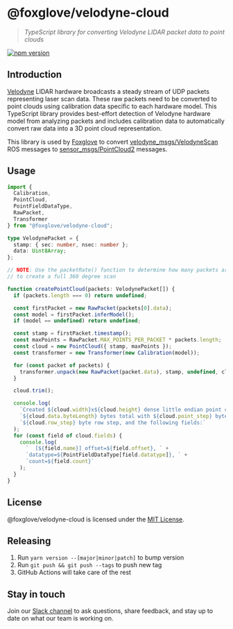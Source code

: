 # @foxglove/velodyne-cloud

> _TypeScript library for converting Velodyne LIDAR packet data to point clouds_

[![npm version](https://img.shields.io/npm/v/@foxglove/velodyne-cloud.svg?style=flat)](https://www.npmjs.com/package/@foxglove/velodyne-cloud)

## Introduction

[Velodyne](https://velodynelidar.com/) LIDAR hardware broadcasts a steady stream of UDP packets representing laser scan data. These raw packets need to be converted to point clouds using calibration data specific to each hardware model. This TypeScript library provides best-effort detection of Velodyne hardware model from analyzing packets and includes calibration data to automatically convert raw data into a 3D point cloud representation.

This library is used by [Foxglove](https://foxglove.dev/) to convert [velodyne_msgs/VelodyneScan](http://docs.ros.org/en/indigo/api/velodyne_msgs/html/msg/VelodyneScan.html) ROS messages to [sensor_msgs/PointCloud2](http://docs.ros.org/en/melodic/api/sensor_msgs/html/msg/PointCloud2.html) messages.

## Usage

```Typescript
import {
  Calibration,
  PointCloud,
  PointFieldDataType,
  RawPacket,
  Transformer
} from "@foxglove/velodyne-cloud";

type VelodynePacket = {
  stamp: { sec: number, nsec: number };
  data: Uint8Array;
};

// NOTE: Use the packetRate() function to determine how many packets are needed
// to create a full 360 degree scan

function createPointCloud(packets: VelodynePacket[]) {
  if (packets.length === 0) return undefined;

  const firstPacket = new RawPacket(packets[0].data);
  const model = firstPacket.inferModel();
  if (model == undefined) return undefined;

  const stamp = firstPacket.timestamp();
  const maxPoints = RawPacket.MAX_POINTS_PER_PACKET * packets.length;
  const cloud = new PointCloud({ stamp, maxPoints });
  const transformer = new Transformer(new Calibration(model));

  for (const packet of packets) {
    transformer.unpack(new RawPacket(packet.data), stamp, undefined, cloud);
  }

  cloud.trim();

  console.log(
    `Created ${cloud.width}x${cloud.height} dense little endian point cloud data. ` +
    `${cloud.data.byteLength} bytes total with ${cloud.point_step} byte point step, ` +
    `${cloud.row_step} byte row step, and the following fields:`
  );
  for (const field of cloud.fields) {
    console.log(
      `  [${field.name}] offset=${field.offset}, ` +
      `datatype=${PointFieldDataType[field.datatype]}, ` +
      `count=${field.count}`
    );
  }
}
```

## License

@foxglove/velodyne-cloud is licensed under the [MIT License](https://opensource.org/licenses/MIT).

## Releasing

1. Run `yarn version --[major|minor|patch]` to bump version
2. Run `git push && git push --tags` to push new tag
3. GitHub Actions will take care of the rest

## Stay in touch

Join our [Slack channel](https://foxglove.dev/slack) to ask questions, share feedback, and stay up to date on what our team is working on.
